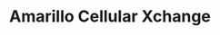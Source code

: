 ---
title: "Amarillo Cellular Xchange"
url: /amarillo/amarillo-cellular-xchange/
shop: mobile phone
---